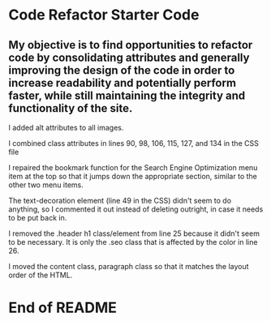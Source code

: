 # Code Refactor Starter Code

## My objective is to find opportunities to refactor code by consolidating attributes and generally improving the design of the code in order to increase readability and potentially perform faster, while still maintaining the integrity and functionality of the site.

I added alt attributes to all images.

I combined class attributes in lines 90, 98, 106, 115, 127, and 134 in the CSS file

I repaired the bookmark function for the Search Engine Optimization menu item at the top so that it jumps down the appropriate section, similar to the other two menu items.

The text-decoration element (line 49 in the CSS) didn't seem to do anything, so I commented it out instead of deleting outright, in case it needs to be put back in.

I removed the .header h1 class/element from line 25 because it didn't seem to be necessary. It is only the .seo class that is affected by the color in line 26.

I moved the content class, paragraph class so that it matches the layout order of the HTML.

# End of README
